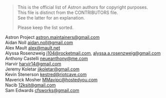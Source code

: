 > This is the official list of Astron authors for copyright purposes.  
> This file is distinct from the CONTRIBUTORS file.  
> See the latter for an explanation.  
>
> Please keep the list sorted.

Astron Project <astron.maintainers@gmail.com>  
Aidan Noll <aidan.noll@gmail.com>  
Alex Mault <alex@mault.net>  
Alyssa Rosenzweig <j104@rocketmail.com>, <alyssa.a.rosenzweig@gmail.com>  
Anthony Castelli <neueanthony@me.com>  
Harvir <harvir14@gmail.com>  
Jeremy Koletar <jjkoletar@gmail.com>  
Kevin Stenerson <kestred@riotcave.com>  
Maverick Mosher <MMavipc@hostedyou.com>  
Nacib <12ksit@gmail.com>  
Sam Edwards <cfsworks@gmail.com>  
